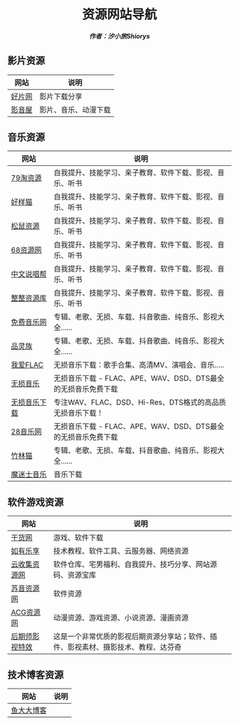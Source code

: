 <center><h1>资源网站导航</h1></center>

<center><h5>作者：汐小旅Shiorys</h5></center>



## 影片资源

| 网站                                 | 说明                 |
| ------------------------------------ | -------------------- |
| [好片网](https://www.cnwml.com/)     | 影片下载分享         |
| [影音屋](https://www.yingyinwu.com/) | 影片、音乐、动漫下载 |





## 音乐资源

| 网站                                        | 说明                                                         |
| ------------------------------------------- | ------------------------------------------------------------ |
| [79淘资源](http://www.79tao.com/)           | 自我提升、技能学习、亲子教育、软件下载、影视、音乐、听书     |
| [好样猫](https://www.haoyangmao18.com/)     | 自我提升、技能学习、亲子教育、软件下载、影视、音乐、听书     |
| [松鼠资源](https://www.superlgr.com/)       | 自我提升、技能学习、亲子教育、软件下载、影视、音乐、听书     |
| [68资源网](https://www.hym68.com/)          | 自我提升、技能学习、亲子教育、软件下载、影视、音乐、听书     |
| [中文说唱帮](https://www.rapbang.cn/)       | 自我提升、技能学习、亲子教育、软件下载、影视、音乐、听书     |
| [整整资源库](https://www.zzflml.com/)       | 自我提升、技能学习、亲子教育、软件下载、影视、音乐、听书     |
| [免费音乐网](http://www.mianfeiyinyue.com/) | 专辑、老歌、无损、车载、抖音歌曲、纯音乐、影视大全......     |
| [品灵族](https://www.pinlingzui.com/)       | 专辑、老歌、无损、车载、抖音歌曲、纯音乐、影视大全......     |
| [我爱FLAC](https://www.52flac.com/)         | 无损音乐下载：歌手合集、高清MV、演唱会、音乐.....            |
| [无损音乐](http://www.wsyybbs.com/)         | 无损音乐下载 - FLAC、APE、WAV、DSD、DTS最全的无损音乐免费下载 |
| [无损音乐下载](https://www.wsyyxz.com/)     | 专注WAV、FLAC、DSD、Hi-Res、DTS格式的高品质无损音乐下载！    |
| [28音乐网](https://www.28070.net/)          | 无损音乐下载 - FLAC、APE、WAV、DSD、DTS最全的无损音乐免费下载 |
| [竹林猫](https://www.zhulincat.com/)        | 专辑、老歌、无损、车载、抖音歌曲、纯音乐、影视大全......     |
| [魔迷士音乐](https://www.momishi.com/)      | 音乐下载                                                     |





## 软件游戏资源

| 网站                                      | 说明                                                         |
| ----------------------------------------- | ------------------------------------------------------------ |
| [干货网](https://ganhuo.win/)             | 游戏、软件下载                                               |
| [如有乐享](https://51.ruyo.net/)          | 技术教程、软件工具、云服务器、网络资源                       |
| [云收集资源网](https://www.ysjzyw.cn/)    | 软件仓库、宅男福利、自我提升、技巧分享、网站源码、资源宝库   |
| [苏音资源网](https://www.suyin66.com/)    | 软件资源                                                     |
| [ACG资源网](https://www.acgnzy.com/)      | 动漫资源、游戏资源、小说资源、漫画资源                       |
| [后期师影视特效](https://www.houqis.com/) | 这是一个非常优质的影视后期资源分享站；软件、插件、影视素材、摄影技术、教程、达芬奇 |





## 技术博客资源

| 网站                                 | 说明 |
| ------------------------------------ | ---- |
| [鱼大大博客](https://www.yudada.cn/) |      |